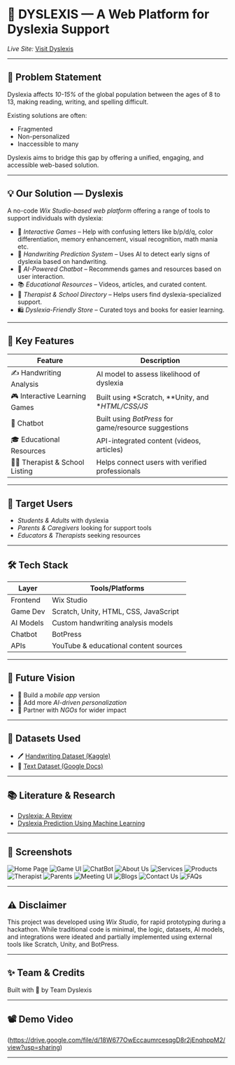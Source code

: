# 🧠 DYSLEXIS — A Web Platform for Dyslexia Support

*Live Site:* [Visit Dyslexis](https://sarthak2226cseai11.wixsite.com/my-site-12)

---

## 📌 Problem Statement

Dyslexia affects *10-15%* of the global population between the ages of 8 to 13, making reading, writing, and spelling difficult. 

Existing solutions are often:
- Fragmented
- Non-personalized
- Inaccessible to many

Dyslexis aims to bridge this gap by offering a unified, engaging, and accessible web-based solution.

---

## 💡 Our Solution — Dyslexis

A no-code *Wix Studio-based web platform* offering a range of tools to support individuals with dyslexia:

- 👾 *Interactive Games* – Help with confusing letters like b/p/d/q, color differentiation, memory enhancement, visual recognition, math mania etc.
- 📝 *Handwriting Prediction System* – Uses AI to detect early signs of dyslexia based on handwriting.
- 🤖 *AI-Powered Chatbot* – Recommends games and resources based on user interaction.
- 📚 *Educational Resources* – Videos, articles, and curated content.
- 🏫 *Therapist & School Directory* – Helps users find dyslexia-specialized support.
- 🛍 *Dyslexia-Friendly Store* – Curated toys and books for easier learning.

---

## 🧩 Key Features

| Feature                        | Description                                                                |
|--------------------------------|----------------------------------------------------------------------------|
| ✍ Handwriting Analysis        | AI model to assess likelihood of dyslexia                                  |
| 🎮 Interactive Learning Games  | Built using *Scratch, **Unity, and **HTML/CSS/JS*                          |
| 🤖 Chatbot                     | Built using *BotPress* for game/resource suggestions                       |
| 🎓 Educational Resources       | API-integrated content (videos, articles)                                  |
| 🧑‍⚕ Therapist & School Listing| Helps connect users with verified professionals                            |

---

## 👥 Target Users

- *Students & Adults* with dyslexia
- *Parents & Caregivers* looking for support tools
- *Educators & Therapists* seeking resources

---

## 🛠 Tech Stack

| Layer       | Tools/Platforms                        |
|-------------|----------------------------------------|
| Frontend    | Wix Studio                             |
| Game Dev    | Scratch, Unity, HTML, CSS, JavaScript  |
| AI Models   | Custom handwriting analysis models     |
| Chatbot     | BotPress                               |
| APIs        | YouTube & educational content sources  |

---

## 🔮 Future Vision

- 📱 Build a *mobile app* version
- 🧠 Add more *AI-driven personalization*
- 🤝 Partner with *NGOs* for wider impact

---

## 📂 Datasets Used

- 🖊 [Handwriting Dataset (Kaggle)](https://www.kaggle.com/datasets/drizasazanitaisa/dyslexia-handwriting-dataset)
- 📑 [Text Dataset (Google Docs)](https://docs.google.com/document/d/1Xqw_LKCVAgdmD5ZqimDg5oYPzRHPT_gl)

---

## 📚 Literature & Research

- [Dyslexia: A Review](https://www.researchgate.net/publication/281358897_Dyslexia_A_Review_about_a_Disorder_That_Still_Needs_New_Approaches_and_a_Creative_Education)
- [Dyslexia Prediction Using Machine Learning](https://www.kaggle.com/code/fatemesafarisarvandi/predicting-risk-of-dyslexia-plos-one)

---

## 📸 Screenshots

![Home Page](images/homepage.png)
![Game UI](images/gameexample)
![ChatBot](images/chatbot.png)
![About Us](images/aboutus.png)
![Services](images/services.png)
![Products](images/products.png)
![Therapist](images/therapist.png)
![Parents](images/parents.png)
![Meeting UI](images/meetings.png)
![Blogs](images/blogs.png)
![Contact Us](images/contactus.png)
![FAQs](images/faqs.png)


---

## ⚠ Disclaimer

This project was developed using *Wix Studio*, for rapid prototyping during a hackathon. While traditional code is minimal, the logic, datasets, AI models, and integrations were ideated and partially implemented using external tools like Scratch, Unity, and BotPress.

---

## ✨ Team & Credits

Built with 💙 by Team Dyslexis  

---

## 📽 Demo Video

(https://drive.google.com/file/d/18W677OwEccaumrcesqgD8r2jEnqhppM2/view?usp=sharing)

---
